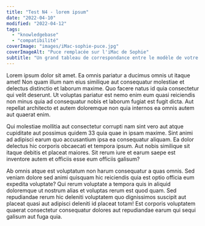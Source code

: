 ```yaml
---
title: "Test N4 - lorem ipsum"
date: "2022-04-10"
modified: "2022-04-12"
tags: 
  - "knowledgebase"
  - "compatibilité"
coverImage: "images/iMac-sophie-puce.jpg"
coverImageAlt: "Puce remplacée sur l'iMac de Sophie"
subtitle: "Un grand tableau de correspondance entre le modèle de votre Mac, et le modèle d'écran LCD qui correspond. Bien utile pour une réparation."
---
```


<p>Lorem ipsum dolor sit amet. Ea omnis pariatur a ducimus omnis ut itaque amet! Non quam illum nam eius similique aut consequatur molestiae et delectus distinctio et laborum maxime. Quo facere natus id quia consectetur qui velit deserunt. Ut voluptas pariatur est nemo enim eum quasi reiciendis non minus quia ad consequatur nobis et laborum fugiat est fugit dicta. Aut repellat architecto et autem doloremque non quia internos ea omnis autem aut quaerat enim. </p><p>Qui molestiae mollitia aut consectetur corrupti nam sint vero aut atque cupiditate aut possimus quidem 33 quia quae in ipsam maxime. Sint animi ad adipisci earum quo accusantium ipsa ea consequatur aliquam. Ea dolor delectus hic corporis obcaecati et tempora ipsum. Aut nobis similique sit itaque debitis et placeat maiores. Sit rerum iure et earum saepe est inventore autem et officiis esse eum officiis galisum? </p><p>Ab omnis atque est voluptatum  non harum consequatur a quas omnis. Sed veniam dolore sed animi quisquam hic reiciendis quia est optio officia eum expedita voluptate? Qui rerum voluptate a tempora quis in aliquid doloremque ut nostrum alias et voluptas rerum est quod quam. Sed repudiandae rerum hic deleniti voluptatem quo dignissimos suscipit aut placeat quasi aut adipisci deleniti id placeat totam! Est corporis voluptatem  quaerat consectetur  consequatur dolores aut repudiandae earum qui sequi galisum aut fuga quia. </p>

